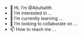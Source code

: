 - 👋 Hi, I’m @Abuhalith
- 👀 I’m interested in ...
- 🌱 I’m currently learning ...
- 💞️ I’m looking to collaborate on ...
- 📫 How to reach me ...

<!---
Abuhalith/Abuhalith is a ✨ special ✨ repository because its `README.md` (this file) appears on your GitHub profile.
You can click the Preview link to take a look at your changes.
--->
